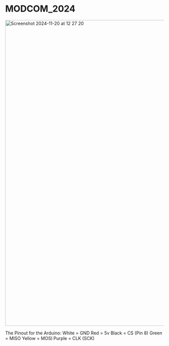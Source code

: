 # MODCOM_2024
<img width="970" alt="Screenshot 2024-11-20 at 12 27 20" src="https://github.com/user-attachments/assets/9bf7adc5-7638-4d04-935a-0a15cc795682">


The Pinout for the Arduino:
White = GND
Red = 5v
Black = CS (Pin 8)
Green = MISO
Yellow = MOSI
Purple = CLK (SCK)
